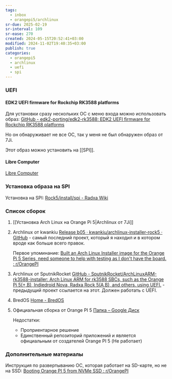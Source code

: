 ```yaml
---
tags:
  - inbox
  - orangepi5/archlinux
sr-due: 2025-02-19
sr-interval: 109
sr-ease: 270
created: 2024-05-15T20:52:41+03:00
modified: 2024-11-02T19:40:35+03:00
publish: true
categories:
  - orangepi5
  - archlinux
  - uefi
  - spi
---
```

### UEFI

#### EDK2 UEFI firmware for Rockchip RK3588 platforms

Для установки сразу нескольких ОС с меню входа можно использовать образ: [GitHub - edk2-porting/edk2-rk3588: EDK2 UEFI firmware for Rockchip RK3588 platforms](https://github.com/edk2-porting/edk2-rk3588?tab=readme-ov-file#supported-platforms)

Но он обнаруживает не все ОС, так у меня не был обнаружен образ от 7Ji.

Этот образ можно установить на [[SPI]].

#### Libre Computer

[Libre Computer](https://libre.computer/)

### Установка образа на SPI

Установка на SPI: [Rock5/install/spi - Radxa Wiki](https://wiki.radxa.com/Rock5/install/spi)

### Список сборок

1. [[Установка Arch Linux на Orange Pi 5|Archlinux от 7Ji]]

2. Archlinux от kwankiu
	[Release b05 · kwankiu/archlinux-installer-rock5 · GitHub](https://github.com/kwankiu/archlinux-installer-rock5/releases/tag/b05) - самый последний проект, который я находил и в котором вроде как больше всего правок.
	
	Первое упоминание: [Built an Arch Linux Installer image for the Orange Pi 5 Series, need someone to help with testing as I don't have the board. : r/OrangePI](https://www.reddit.com/r/OrangePI/comments/1atrn4p/built_an_arch_linux_installer_image_for_the/)

1. Archlinux от SputnikRocket
	[GitHub - SputnikRocket/ArchLinuxARM-rk3588-installer: Arch Linux ARM for rk3588 SBCs, such as the Orange Pi 5(+,B), Indiedroid Nova, Radxa Rock 5(A,B), and others. using UEFI.](https://github.com/SputnikRocket/ArchLinuxARM-rk3588-installer) - предыдущий проект ссылается на этот. Должен работать с UEFI.

4. BredOS
	[Home - BredOS](https://bredos.org/)

5. Официальная сборка от Orange PI 5
	[Папка – Google Диск](https://drive.google.com/drive/folders/12JJgtOL7jfszj2vvbbLEEG4TFjV8fg3p?usp=shar)
	
	Недостатки:
	- Проприентарное решение
	- Единственный репозиторий приложений и является официальным от создателей Orange PI 5 (Не работает)


### Дополнительные материалы

Инструкция по развертыванию ОС, которая работает на SD-карте, но не на SSD: [Booting Orange PI 5 from NVMe SSD : r/OrangePI](https://www.reddit.com/r/OrangePI/comments/10838lw/booting_orange_pi_5_from_nvme_ssd/)
